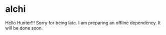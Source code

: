 # alchi

Hello Hunter!!!
Sorry for being late.
I am preparing an offline dependency. It will be done soon.
